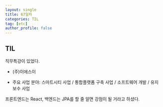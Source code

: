```yaml
---
layout: single
title: 67일차
categories: TIL
tag: [etc]
author_profile: false
---
```


## TIL

직무특강이 있었다.

* (주)이에스이

* 주요 사업 분야: 스마트시티 사업 / 통합플랫폼 구축 사업 / 소프트웨어 개발 / 유지보수 사업

프론트엔드는 React, 백엔드는 JPA를 할 줄 알면 강점이 될 거라고 하셨다.